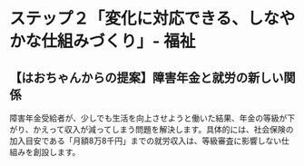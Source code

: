 # ステップ２「変化に対応できる、しなやかな仕組みづくり」- 福祉

## 【はおちゃんからの提案】障害年金と就労の新しい関係

障害年金受給者が、少しでも生活を向上させようと働いた結果、年金の等級が下がり、かえって収入が減ってしまう問題を解決します。具体的には、社会保険の加入目安である「月額8万8千円」までの就労収入は、等級審査に影響しない仕組みを創設します。
